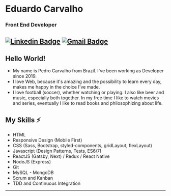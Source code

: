 # Eduardo Carvalho
### Front End Developer

[![Linkedin Badge](https://img.shields.io/badge/-pedro-carvalho-blue?style=flat-square&logo=Linkedin&logoColor=white&link=https://www.linkedin.com/in/pedro-carvalho-079920233/)](https://www.linkedin.com/in/pedro-carvalho-079920233//) [![Gmail Badge](https://img.shields.io/badge/-pdrpvp0310@gmail.com-c14438?style=flat-square&logo=Gmail&logoColor=white&link=mailto:pdrpvp0310@gmail.com)](mailto:pdrpvp0310@gmail.com)
---

## Hello World! 

* My name is Pedro Carvalho from Brazil. I've been working as Developer since 2019. 
* I love Web, because it's amazing and the possibility to learn every day, makes me happy in the choice I've made. 
* I love football (soccer), whether watching or playing. I also like beer and music, especially both together. In my free time I like to watch movies and series, eventually I like to read books and philosophizing about life.

## My Skills ⚡
* HTML
* Responsive Design (Mobile First)
* CSS (Sass, Bootstrap, styled-components, gridLayout, flexLayout)
* Javascript (Design Patterns, Tests, ES6/7)
* ReactJS (Gatsby, Next) / Redux / React Native
* NodeJS (Express)
* Git
* MySQL - MongoDB
* Scrum and Kanban
* TDD and Continuous Integration
---
